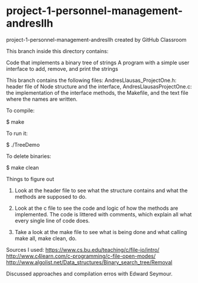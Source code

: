 # project-1-personnel-management-andresllh
project-1-personnel-management-andresllh created by GitHub Classroom

This branch inside this directory contains:

  Code that implements a binary tree of strings
  A program with a simple user interface to add, remove, and print the strings
  
This branch contains the following files: AndresLlausas_ProjectOne.h: header file of Node structure and the interface,
AndresLlausasProjectOne.c: the implementation of the interface methods, the Makefile, and the text file where the names are written.


To compile:

  $ make

To run it:

  $ ./TreeDemo
  
To delete binaries:

  $ make clean
  
Things to figure out
1. Look at the header file to see what the structure contains and what the methods are supposed to do.

2. Look at the c file to see the code and logic of how the methods are implemented.
  The code is littered with comments, which explain all what every single line of code does.
  
3. Take a look at the make file to see what is being done and what calling make all, make clean, do.

Sources I used:
https://www.cs.bu.edu/teaching/c/file-io/intro/
http://www.c4learn.com/c-programming/c-file-open-modes/
http://www.algolist.net/Data_structures/Binary_search_tree/Removal

Discussed approaches and compilation erros with Edward Seymour.
